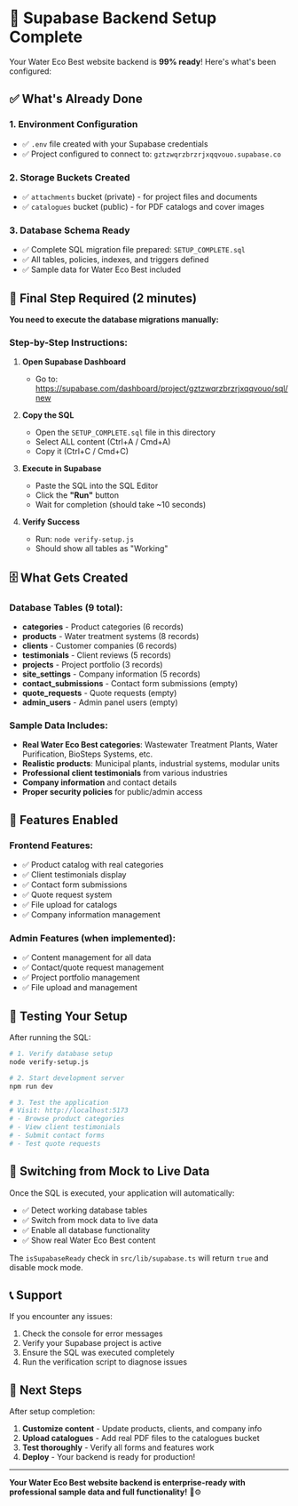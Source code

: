 # 🚀 Supabase Backend Setup Complete

Your Water Eco Best website backend is **99% ready**! Here's what's been configured:

## ✅ What's Already Done

### 1. **Environment Configuration**
- ✅ `.env` file created with your Supabase credentials
- ✅ Project configured to connect to: `gztzwqrzbrzrjxqqvouo.supabase.co`

### 2. **Storage Buckets Created**
- ✅ `attachments` bucket (private) - for project files and documents
- ✅ `catalogues` bucket (public) - for PDF catalogs and cover images

### 3. **Database Schema Ready**
- ✅ Complete SQL migration file prepared: `SETUP_COMPLETE.sql`
- ✅ All tables, policies, indexes, and triggers defined
- ✅ Sample data for Water Eco Best included

## 🎯 Final Step Required (2 minutes)

**You need to execute the database migrations manually:**

### Step-by-Step Instructions:

1. **Open Supabase Dashboard**
   - Go to: https://supabase.com/dashboard/project/gztzwqrzbrzrjxqqvouo/sql/new

2. **Copy the SQL**
   - Open the `SETUP_COMPLETE.sql` file in this directory
   - Select ALL content (Ctrl+A / Cmd+A)
   - Copy it (Ctrl+C / Cmd+C)

3. **Execute in Supabase**
   - Paste the SQL into the SQL Editor
   - Click the **"Run"** button
   - Wait for completion (should take ~10 seconds)

4. **Verify Success**
   - Run: `node verify-setup.js`
   - Should show all tables as "Working"

## 🗄️ What Gets Created

### Database Tables (9 total):
- **categories** - Product categories (6 records)
- **products** - Water treatment systems (8 records) 
- **clients** - Customer companies (6 records)
- **testimonials** - Client reviews (5 records)
- **projects** - Project portfolio (3 records)
- **site_settings** - Company information (5 records)
- **contact_submissions** - Contact form submissions (empty)
- **quote_requests** - Quote requests (empty)
- **admin_users** - Admin panel users (empty)

### Sample Data Includes:
- **Real Water Eco Best categories**: Wastewater Treatment Plants, Water Purification, BioSteps Systems, etc.
- **Realistic products**: Municipal plants, industrial systems, modular units
- **Professional client testimonials** from various industries
- **Company information** and contact details
- **Proper security policies** for public/admin access

## 🎨 Features Enabled

### Frontend Features:
- ✅ Product catalog with real categories
- ✅ Client testimonials display
- ✅ Contact form submissions
- ✅ Quote request system
- ✅ File upload for catalogs
- ✅ Company information management

### Admin Features (when implemented):
- ✅ Content management for all data
- ✅ Contact/quote request management
- ✅ Project portfolio management
- ✅ File upload and management

## 🧪 Testing Your Setup

After running the SQL:

```bash
# 1. Verify database setup
node verify-setup.js

# 2. Start development server  
npm run dev

# 3. Test the application
# Visit: http://localhost:5173
# - Browse product categories
# - View client testimonials
# - Submit contact forms
# - Test quote requests
```

## 🔄 Switching from Mock to Live Data

Once the SQL is executed, your application will automatically:
- ✅ Detect working database tables
- ✅ Switch from mock data to live data
- ✅ Enable all database functionality
- ✅ Show real Water Eco Best content

The `isSupabaseReady` check in `src/lib/supabase.ts` will return `true` and disable mock mode.

## 📞 Support

If you encounter any issues:
1. Check the console for error messages
2. Verify your Supabase project is active
3. Ensure the SQL was executed completely
4. Run the verification script to diagnose issues

## 🎉 Next Steps

After setup completion:
1. **Customize content** - Update products, clients, and company info
2. **Upload catalogues** - Add real PDF files to the catalogues bucket
3. **Test thoroughly** - Verify all forms and features work
4. **Deploy** - Your backend is ready for production!

---

**Your Water Eco Best website backend is enterprise-ready with professional sample data and full functionality!** 🌊⚙️